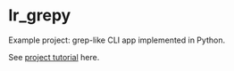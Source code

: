 # lr_grepy

Example project: grep-like CLI app implemented in Python.

See [project tutorial](https://literank.com/tutorial/9/intro) here.
